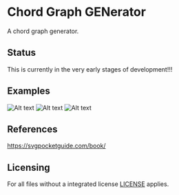 # Chord Graph GENerator
A chord graph generator.

## Status
This is currently in the very early stages of development!!!

## Examples
![Alt text](https://raw.github.com/camel-cdr/cggen/master/res/1.svg)
![Alt text](https://raw.github.com/camel-cdr/cggen/master/res/2.svg)
![Alt text](https://raw.github.com/camel-cdr/cggen/master/res/3.svg)

## References
https://svgpocketguide.com/book/

## Licensing
For all files without a integrated license [LICENSE](LICENSE) applies.
